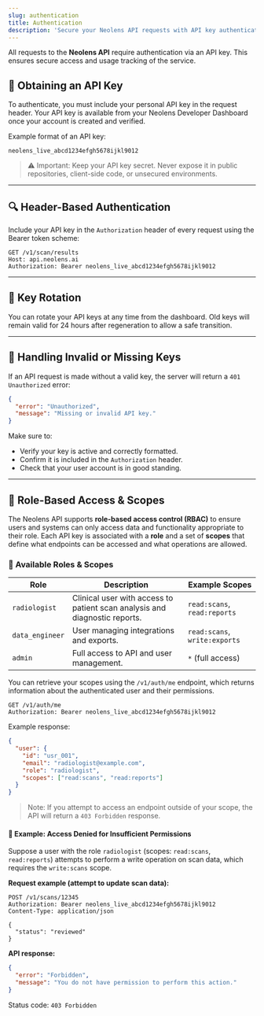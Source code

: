 ```yaml
---
slug: authentication
title: Authentication
description: 'Secure your Neolens API requests with API key authentication, role-based access control, and best practices for key management.'
---
```


All requests to the **Neolens API** require authentication via an API key. This ensures secure access and usage tracking of the service.

## 🔑 Obtaining an API Key

To authenticate, you must include your personal API key in the request header.
Your API key is available from your Neolens Developer Dashboard once your account is created and verified.

Example format of an API key:

``` nginx
neolens_live_abcd1234efgh5678ijkl9012
```

> ⚠️ Important: Keep your API key secret. Never expose it in public repositories, client-side code, or unsecured environments.

---

## 🔍 Header-Based Authentication

Include your API key in the `Authorization` header of every request using the Bearer token scheme:

```http
GET /v1/scan/results
Host: api.neolens.ai
Authorization: Bearer neolens_live_abcd1234efgh5678ijkl9012
```

---

## 🔁 Key Rotation

You can rotate your API keys at any time from the dashboard.
Old keys will remain valid for 24 hours after regeneration to allow a safe transition.

---

## 🚫 Handling Invalid or Missing Keys

If an API request is made without a valid key, the server will return a `401 Unauthorized` error:

```json
{
  "error": "Unauthorized",
  "message": "Missing or invalid API key."
}
```

Make sure to:

- Verify your key is active and correctly formatted.
- Confirm it is included in the `Authorization` header.
- Check that your user account is in good standing.

---

## 🔐 Role-Based Access & Scopes

The Neolens API supports **role-based access control (RBAC)** to ensure users and systems can only access data and functionality appropriate to their role.
Each API key is associated with a **role** and a set of **scopes** that define what endpoints can be accessed and what operations are allowed.

### 🔸 Available Roles & Scopes

| Role            | Description                                                                | Example Scopes                |
| --------------- | -------------------------------------------------------------------------- | ----------------------------- |
| `radiologist`   | Clinical user with access to patient scan analysis and diagnostic reports. | `read:scans`, `read:reports`  |
| `data_engineer` | User managing integrations and exports.                                    | `read:scans`, `write:exports` |
| `admin`         | Full access to API and user management.                                    | `*` (full access)             |

You can retrieve your scopes using the `/v1/auth/me` endpoint, which returns information about the authenticated user and their permissions.

```http
GET /v1/auth/me
Authorization: Bearer neolens_live_abcd1234efgh5678ijkl9012
```

Example response:

```json
{
  "user": {
    "id": "usr_001",
    "email": "radiologist@example.com",
    "role": "radiologist",
    "scopes": ["read:scans", "read:reports"]
  }
}
```

> Note: If you attempt to access an endpoint outside of your scope, the API will return a `403 Forbidden` response.

#### 🚫 Example: Access Denied for Insufficient Permissions

Suppose a user with the role `radiologist` (scopes: `read:scans`, `read:reports`) attempts to perform a write operation on scan data, which requires the `write:scans` scope.

**Request example (attempt to update scan data):**

```http
POST /v1/scans/12345
Authorization: Bearer neolens_live_abcd1234efgh5678ijkl9012
Content-Type: application/json

{
  "status": "reviewed"
}
```

**API response:**

```json
{
  "error": "Forbidden",
  "message": "You do not have permission to perform this action."
}
```

Status code: `403 Forbidden`
